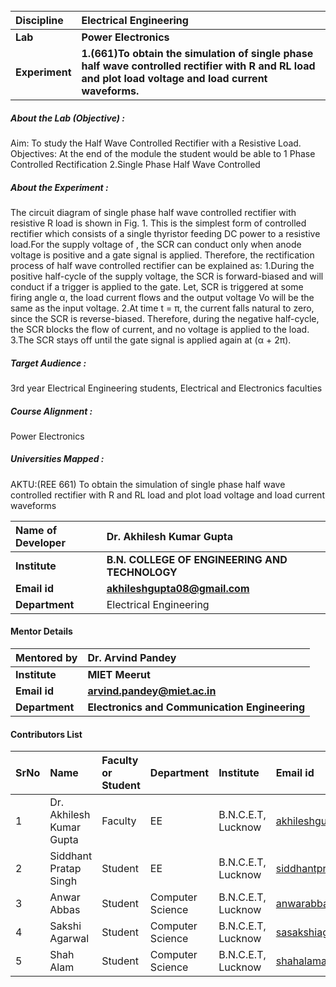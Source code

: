 

<br>

<b>Discipline | <b>Electrical Engineering
:--|:--|
<b> Lab | <b> Power Electronics
<b> Experiment|     <b> 1.(661)To obtain the simulation of single phase half wave controlled rectifier with R and RL load and plot load voltage and load current waveforms.

<h5> About the Lab (Objective) : </h5>Aim: To study the Half Wave Controlled Rectifier with a Resistive Load.
Objectives: 
At the end of the module the student would be able to
1 Phase Controlled Rectification
2.Single Phase Half Wave Controlled 




<h5> About the Experiment : </h5>
 The circuit diagram of single phase half wave controlled rectifier with resistive R load is shown in Fig. 1. This is the simplest form of controlled rectifier which consists of a single thyristor feeding DC power to a resistive load.For the supply voltage of  , the SCR can conduct only when anode voltage is positive and a gate signal is applied. Therefore, the rectification process of half wave controlled rectifier can be explained as:
1.During the positive half-cycle of the supply voltage, the SCR is forward-biased and will conduct if a trigger is applied to the gate. Let, SCR is triggered at some firing angle α, the load current flows and the output voltage Vo will be the same as the input voltage. 
2.At time t = π, the current falls natural to zero, since the SCR is reverse-biased. Therefore, during the negative half-cycle, the SCR blocks the flow of current, and no voltage is applied to the load. 
3.The SCR stays off until the gate signal is applied again at (α + 2π). 





<h5> Target Audience : </h5>
 3rd year Electrical Engineering students, Electrical and Electronics faculties

<h5> Course Alignment : </h5>

Power Electronics

<h5> Universities Mapped : </h5>
AKTU:(REE 661) To obtain the simulation of single phase half wave controlled rectifier with R and RL load and plot load voltage and load current waveforms
  

<b>Name of Developer | <b>Dr. Akhilesh Kumar Gupta 
:--|:--|
<b> Institute | <b> B.N. COLLEGE OF ENGINEERING AND TECHNOLOGY
<b> Email id|     <b>akhileshgupta08@gmail.com 
<b> Department | Electrical Engineering
#### Mentor Details

<b>Mentored by | <b> Dr. Arvind Pandey
:--|:--|
<b> Institute | <b> MIET Meerut
<b> Email id|     <b> arvind.pandey@miet.ac.in
<b> Department | <b>Electronics and Communication Engineering
#### Contributors List

SrNo | Name | Faculty or Student | Department| Institute | Email id
:--|:--|:--|:--|:--|:--|
1 | Dr. Akhilesh Kumar Gupta| Faculty | EE | B.N.C.E.T, Lucknow | akhileshgupta08@gmail.com
2 |Siddhant Pratap Singh | Student | EE | B.N.C.E.T, Lucknow |siddhantpratapsingh46@gmail.com
3 | Anwar Abbas | Student | Computer Science | B.N.C.E.T, Lucknow |anwarabbas660@gmail.com
4 | Sakshi Agarwal | Student | Computer Science | B.N.C.E.T, Lucknow |sasakshiagarwal369@gmail.com
5 |Shah Alam  | Student | Computer Science | B.N.C.E.T, Lucknow |shahalama44@gmail.com


<br>
